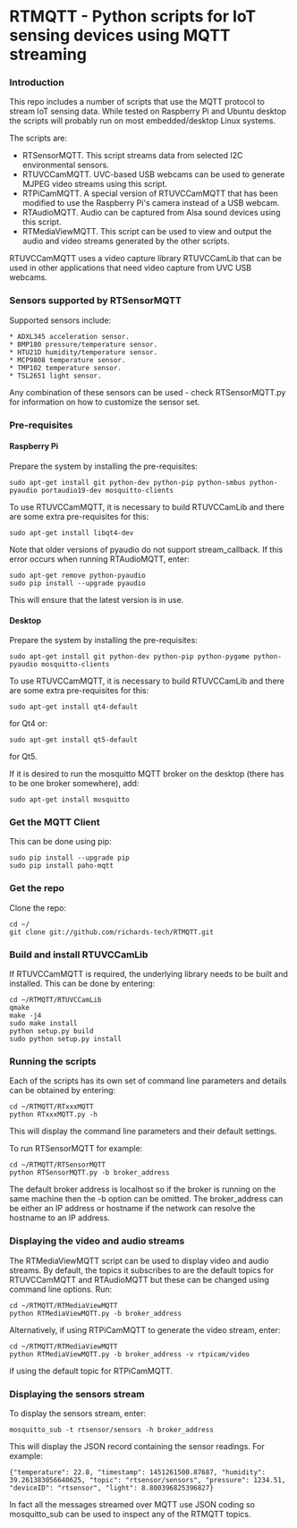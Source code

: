 # RTMQTT - Python scripts for IoT sensing devices using MQTT streaming

### Introduction

This repo includes a number of scripts that use the MQTT protocol to stream IoT sensing data. While tested on Raspberry Pi and Ubuntu desktop the scripts will probably run on most embedded/desktop Linux systems. 

The scripts are:

* RTSensorMQTT. This script streams data from selected I2C environmental sensors.
* RTUVCCamMQTT. UVC-based USB webcams can be used to generate MJPEG video streams using this script.
* RTPiCamMQTT. A special version of RTUVCCamMQTT that has been modified to use the Raspberry Pi's camera instead of a USB webcam.
* RTAudioMQTT. Audio can be captured from Alsa sound devices using this script.
* RTMediaViewMQTT. This script can be used to view and output the audio and video streams generated by the other scripts.

RTUVCCamMQTT uses a video capture library RTUVCCamLib that can be used in other applications that need video capture from UVC USB webcams.
    
### Sensors supported by RTSensorMQTT

Supported sensors include:

    * ADXL345 acceleration sensor.
    * BMP180 pressure/temperature sensor.
    * HTU21D humidity/temperature sensor.
    * MCP9808 temperature sensor.
    * TMP102 temperature sensor.
    * TSL2651 light sensor.
    
Any combination of these sensors can be used - check RTSensorMQTT.py for information on how to customize the sensor set.

### Pre-requisites

#### Raspberry Pi

Prepare the system by installing the pre-requisites:

	sudo apt-get install git python-dev python-pip python-smbus python-pyaudio portaudio19-dev mosquitto-clients
	
To use RTUVCCamMQTT, it is necessary to build RTUVCCamLib and there are some extra pre-requisites for this:

    sudo apt-get install libqt4-dev

Note that older versions of pyaudio do not support stream_callback. If this error occurs when running RTAudioMQTT, enter:

    sudo apt-get remove python-pyaudio
    sudo pip install --upgrade pyaudio
    
This will ensure that the latest version is in use.
    
#### Desktop

Prepare the system by installing the pre-requisites:

	sudo apt-get install git python-dev python-pip python-pygame python-pyaudio mosquitto-clients
	
To use RTUVCCamMQTT, it is necessary to build RTUVCCamLib and there are some extra pre-requisites for this:

    sudo apt-get install qt4-default
    
for Qt4 or:

    sudo apt-get install qt5-default

for Qt5.

If it is desired to run the mosquitto MQTT broker on the desktop (there has to be one broker somewhere), add:

    sudo apt-get install mosquitto
    
### Get the MQTT Client

This can be done using pip:

    sudo pip install --upgrade pip
    sudo pip install paho-mqtt

### Get the repo
    
Clone the repo:

    cd ~/
    git clone git://github.com/richards-tech/RTMQTT.git
    
### Build and install RTUVCCamLib

If RTUVCCamMQTT is required, the underlying library needs to be built and installed. This can be done by entering:

    cd ~/RTMQTT/RTUVCCamLib
    qmake
    make -j4
    sudo make install
    python setup.py build
    sudo python setup.py install

### Running the scripts
    
Each of the scripts has its own set of command line parameters and details can be obtained by entering:

    cd ~/RTMQTT/RTxxxMQTT
    python RTxxxMQTT.py -h
    
This will display the command line parameters and their default settings.
        
To run RTSensorMQTT for example:

    cd ~/RTMQTT/RTSensorMQTT
    python RTSensorMQTT.py -b broker_address
    
The default broker address is localhost so if the broker is running on the same machine then the -b option can be omitted. The broker_address can be either an IP address or hostname if the network can resolve the hostname to an IP address.

### Displaying the video and audio streams

The RTMediaViewMQTT script can be used to display video and audio streams. By default, the topics it subscribes to are the default topics for RTUVCCamMQTT and RTAudioMQTT but these can be changed using command line options. Run:

    cd ~/RTMQTT/RTMediaViewMQTT
    python RTMediaViewMQTT.py -b broker_address
    
Alternatively, if using RTPiCamMQTT to generate the video stream, enter:

    cd ~/RTMQTT/RTMediaViewMQTT
    python RTMediaViewMQTT.py -b broker_address -v rtpicam/video
    
if using the default topic for RTPiCamMQTT.

### Displaying the sensors stream

To display the sensors stream, enter:

    mosquitto_sub -t rtsensor/sensors -h broker_address
    
This will display the JSON record containing the sensor readings. For example:

    {"temperature": 22.8, "timestamp": 1451261500.87687, "humidity": 39.261383056640625, "topic": "rtsensor/sensors", "pressure": 1234.51, "deviceID": "rtsensor", "light": 8.800396825396827}
    
In fact all the messages streamed over MQTT use JSON coding so mosquitto_sub can be used to inspect any of the RTMQTT topics.
    








